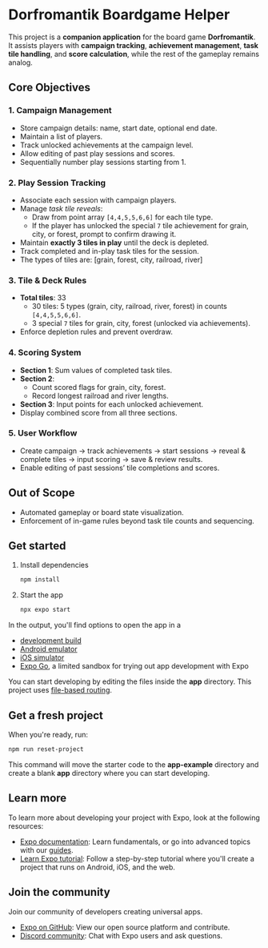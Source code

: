 # Dorfromantik Boardgame Helper

This project is a **companion application** for the board game **Dorfromantik**. It assists players with **campaign tracking**, **achievement management**, **task tile handling**, and **score calculation**, while the rest of the gameplay remains analog.

## Core Objectives

### 1. Campaign Management
- Store campaign details: name, start date, optional end date.  
- Maintain a list of players.  
- Track unlocked achievements at the campaign level.  
- Allow editing of past play sessions and scores.  
- Sequentially number play sessions starting from 1.

### 2. Play Session Tracking
- Associate each session with campaign players.  
- Manage *task tile reveals*:
  - Draw from point array `[4,4,5,5,6,6]` for each tile type.  
  - If the player has unlocked the special `7` tile achievement for grain, city, or forest, prompt to confirm drawing it.  
- Maintain **exactly 3 tiles in play** until the deck is depleted.  
- Track completed and in-play task tiles for the session.
- The types of tiles are: [grain, forest, city, railroad, river]

### 3. Tile & Deck Rules
- **Total tiles**: 33
  - 30 tiles: 5 types (grain, city, railroad, river, forest) in counts `[4,4,5,5,6,6]`.  
  - 3 special `7` tiles for grain, city, forest (unlocked via achievements).  
- Enforce depletion rules and prevent overdraw.

### 4. Scoring System
- **Section 1**: Sum values of completed task tiles.  
- **Section 2**:
  - Count scored flags for grain, city, forest.  
  - Record longest railroad and river lengths.  
- **Section 3**: Input points for each unlocked achievement.  
- Display combined score from all three sections.

### 5. User Workflow
- Create campaign → track achievements → start sessions → reveal & complete tiles → input scoring → save & review results.  
- Enable editing of past sessions’ tile completions and scores.

## Out of Scope
- Automated gameplay or board state visualization.  
- Enforcement of in-game rules beyond task tile counts and sequencing.

## Get started

1. Install dependencies

   ```bash
   npm install
   ```

2. Start the app

   ```bash
   npx expo start
   ```

In the output, you'll find options to open the app in a

- [development build](https://docs.expo.dev/develop/development-builds/introduction/)
- [Android emulator](https://docs.expo.dev/workflow/android-studio-emulator/)
- [iOS simulator](https://docs.expo.dev/workflow/ios-simulator/)
- [Expo Go](https://expo.dev/go), a limited sandbox for trying out app development with Expo

You can start developing by editing the files inside the **app** directory. This project uses [file-based routing](https://docs.expo.dev/router/introduction).

## Get a fresh project

When you're ready, run:

```bash
npm run reset-project
```

This command will move the starter code to the **app-example** directory and create a blank **app** directory where you can start developing.

## Learn more

To learn more about developing your project with Expo, look at the following resources:

- [Expo documentation](https://docs.expo.dev/): Learn fundamentals, or go into advanced topics with our [guides](https://docs.expo.dev/guides).
- [Learn Expo tutorial](https://docs.expo.dev/tutorial/introduction/): Follow a step-by-step tutorial where you'll create a project that runs on Android, iOS, and the web.

## Join the community

Join our community of developers creating universal apps.

- [Expo on GitHub](https://github.com/expo/expo): View our open source platform and contribute.
- [Discord community](https://chat.expo.dev): Chat with Expo users and ask questions.
